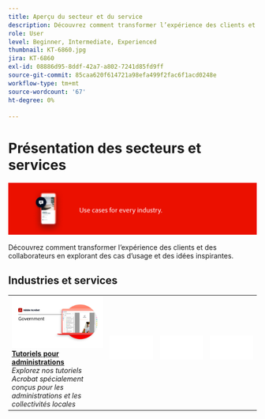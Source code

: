 ```yaml
---
title: Aperçu du secteur et du service
description: Découvrez comment transformer l’expérience des clients et des collaborateurs en explorant des cas d’usage et des idées inspirantes
role: User
level: Beginner, Intermediate, Experienced
thumbnail: KT-6860.jpg
jira: KT-6860
exl-id: 08886d95-8ddf-42a7-a802-7241d85fd9ff
source-git-commit: 85caa620f614721a98efa499f2fac6f1acd0248e
workflow-type: tm+mt
source-wordcount: '67'
ht-degree: 0%

---
```


# Présentation des secteurs et services

![Image du secteur Acrobat](../assets/Hero-Industry.png)

Découvrez comment transformer l’expérience des clients et des collaborateurs en explorant des cas d’usage et des idées inspirantes.

## Industries et services

<table style="table-layout:fixed">
<tr>
  <td>
    <a href="gov/gov-overview.md">
      <img alt="Tutoriels pour administrations" src="../assets/Government.png" />
    </a>
    <div>
    <a href="gov/gov-overview.md"><strong>Tutoriels pour administrations</strong></a>
    </div>
    <em>Explorez nos tutoriels Acrobat spécialement conçus pour les administrations et les collectivités locales</em>
    <br>
  </td>
  <td>
   <img alt="Espaceur" src="../assets/Whitespacer.png" />
    <div>
    <br>
  </td>  
  <td>
   <img alt="Espaceur" src="../assets/Whitespacer.png" />
    <div>
    <br>
  </td>
  <td>
   <img alt="Espaceur" src="../assets/Whitespacer.png" />
    <div>
    <br>
  </td>
</tr>
</table>
